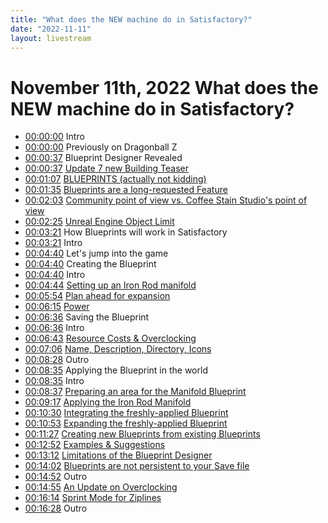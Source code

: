 ```yaml
---
title: "What does the NEW machine do in Satisfactory?"
date: "2022-11-11"
layout: livestream
---
```

# November 11th, 2022 What does the NEW machine do in Satisfactory?
* [00:00:00](https://youtu.be/9KBQyjy-a6g?t=0) Intro
* [00:00:00](https://youtu.be/9KBQyjy-a6g?t=0) Previously on Dragonball Z
* [00:00:37](https://youtu.be/9KBQyjy-a6g?t=37) Blueprint Designer Revealed
* [00:00:37](https://youtu.be/9KBQyjy-a6g?t=37) [Update 7 new Building Teaser](./transcriptions/yt-9KBQyjy-a6g,37.17046666666667,67.20046666666667.md)
* [00:01:07](https://youtu.be/9KBQyjy-a6g?t=67) [BLUEPRINTS (actually not kidding)](./transcriptions/yt-9KBQyjy-a6g,67.23383333333334,95.06163333333333.md)
* [00:01:35](https://youtu.be/9KBQyjy-a6g?t=95) [Blueprints are a long-requested Feature](./transcriptions/yt-9KBQyjy-a6g,95.095,123.85706666666667.md)
* [00:02:03](https://youtu.be/9KBQyjy-a6g?t=123) [Community point of view vs. Coffee Stain Studio's point of view](./transcriptions/yt-9KBQyjy-a6g,123.89043333333333,145.2451.md)
* [00:02:25](https://youtu.be/9KBQyjy-a6g?t=145) [Unreal Engine Object Limit](./transcriptions/yt-9KBQyjy-a6g,145.27846666666667,201.1009.md)
* [00:03:21](https://youtu.be/9KBQyjy-a6g?t=201) How Blueprints will work in Satisfactory
* [00:03:21](https://youtu.be/9KBQyjy-a6g?t=201) Intro
* [00:04:40](https://youtu.be/9KBQyjy-a6g?t=280) Let's jump into the game
* [00:04:40](https://youtu.be/9KBQyjy-a6g?t=280) Creating the Blueprint
* [00:04:40](https://youtu.be/9KBQyjy-a6g?t=280) Intro
* [00:04:44](https://youtu.be/9KBQyjy-a6g?t=284) [Setting up an Iron Rod manifold](./transcriptions/yt-9KBQyjy-a6g,284.91796666666664,354.9546.md)
* [00:05:54](https://youtu.be/9KBQyjy-a6g?t=354) [Plan ahead for expansion](./transcriptions/yt-9KBQyjy-a6g,354.9879666666667,375.208167.md)
* [00:06:15](https://youtu.be/9KBQyjy-a6g?t=375) [Power](./transcriptions/yt-9KBQyjy-a6g,375.24153333333334,396.5962.md)
* [00:06:36](https://youtu.be/9KBQyjy-a6g?t=396) Saving the Blueprint
* [00:06:36](https://youtu.be/9KBQyjy-a6g?t=396) Intro
* [00:06:43](https://youtu.be/9KBQyjy-a6g?t=403) [Resource Costs & Overclocking](./transcriptions/yt-9KBQyjy-a6g,403.521306,426.25916666666666.md)
* [00:07:06](https://youtu.be/9KBQyjy-a6g?t=426) [Name, Description, Directory, Icons](./transcriptions/yt-9KBQyjy-a6g,426.2925333333333,508.34116666666665.md)
* [00:08:28](https://youtu.be/9KBQyjy-a6g?t=508) Outro
* [00:08:35](https://youtu.be/9KBQyjy-a6g?t=515) Applying the Blueprint in the world
* [00:08:35](https://youtu.be/9KBQyjy-a6g?t=515) Intro
* [00:08:37](https://youtu.be/9KBQyjy-a6g?t=517) [Preparing an area for the Manifold Blueprint](./transcriptions/yt-9KBQyjy-a6g,517.8166632027778,557.0231333333334.md)
* [00:09:17](https://youtu.be/9KBQyjy-a6g?t=557) [Applying the Iron Rod Manifold](./transcriptions/yt-9KBQyjy-a6g,557.0565,630.1962333333333.md)
* [00:10:30](https://youtu.be/9KBQyjy-a6g?t=630) [Integrating the freshly-applied Blueprint](./transcriptions/yt-9KBQyjy-a6g,630.2296,653.4861666666667.md)
* [00:10:53](https://youtu.be/9KBQyjy-a6g?t=653) [Expanding the freshly-applied Blueprint](./transcriptions/yt-9KBQyjy-a6g,653.5195333333334,687.3533333333334.md)
* [00:11:27](https://youtu.be/9KBQyjy-a6g?t=687) [Creating new Blueprints from existing Blueprints](./transcriptions/yt-9KBQyjy-a6g,687.3867,772.304867.md)
* [00:12:52](https://youtu.be/9KBQyjy-a6g?t=772) [Examples & Suggestions](./transcriptions/yt-9KBQyjy-a6g,772.3382333333334,792.4249666666667.md)
* [00:13:12](https://youtu.be/9KBQyjy-a6g?t=792) [Limitations of the Blueprint Designer](./transcriptions/yt-9KBQyjy-a6g,792.4583333333334,842.6084333333333.md)
* [00:14:02](https://youtu.be/9KBQyjy-a6g?t=842) [Blueprints are not persistent to your Save file](./transcriptions/yt-9KBQyjy-a6g,842.6418,892.6584333333334.md)
* [00:14:52](https://youtu.be/9KBQyjy-a6g?t=892) Outro
* [00:14:55](https://youtu.be/9KBQyjy-a6g?t=895) [An Update on Overclocking](./transcriptions/yt-9KBQyjy-a6g,895.6280666666667,974.0063666666667.md)
* [00:16:14](https://youtu.be/9KBQyjy-a6g?t=974) [Sprint Mode for Ziplines](./transcriptions/yt-9KBQyjy-a6g,974.0397333333334,988.7210666666667.md)
* [00:16:28](https://youtu.be/9KBQyjy-a6g?t=988) Outro
